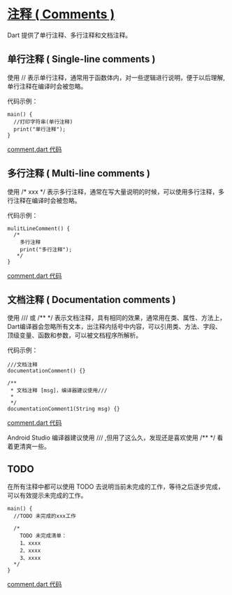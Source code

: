# [注释 ( Comments )](https://www.dartlang.org/guides/language/language-tour#comments)

Dart 提供了单行注释、多行注释和文档注释。

## 单行注释 ( Single-line comments )

使用 // 表示单行注释，通常用于函数体内，对一些逻辑进行说明，便于以后理解,单行注释在编译时会被忽略。

代码示例：

```
main() {
  //打印字符串(单行注释)
  print("单行注释");
}
```

[comment.dart 代码](../../dart/comments/comment.dart)

## 多行注释 ( Multi-line comments )

使用 /* xxx */ 表示多行注释，通常在写大量说明的时候，可以使用多行注释，多行注释在编译时会被忽略。

代码示例：

```
mulitLineComment() {
  /*
    多行注释
    print("多行注释");
   */
}
```

[comment.dart 代码](../../dart/comments/comment.dart)

## 文档注释 ( Documentation comments )

使用 /// 或 /** */ 表示文档注释，具有相同的效果，通常用在类、属性、方法上，Dart编译器会忽略所有文本，出注释内括号中内容，可以引用类、方法、字段、顶级变量、函数和参数，可以被文档程序所解析。

代码示例：

```
///文档注释
documentationComment() {}

/**
 * 文档注释 [msg]，编译器建议使用///
 *
 */
documentationComment1(String msg) {}
```

[comment.dart 代码](../../dart/comments/comment.dart)

Android Studio 编译器建议使用 /// ,但用了这么久，发现还是喜欢使用 /** */ 看着更清爽一些。


## TODO 

在所有注释中都可以使用 TODO 去说明当前未完成的工作，等待之后逐步完成，可以有效提示未完成的工作。

```
main() {
  //TODO 未完成的xxx工作
  
  /*
    TODO 未完成清单：
    1、xxxx
    2、xxxx
    3、xxxx
  */
}
```

[comment.dart 代码](../../dart/comments/comment.dart)